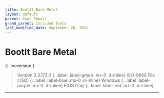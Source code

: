 ```yaml
---
title: BootIt Bare Metal
layout: default
parent: Boot Repair
grand_parent: Included Tools
last_modified_date: September 28, 2021
---
```


# BootIt Bare Metal

{: .incversion }
> Version 2.3.173.0
> {: .label .label-green .mx-0 .d-inline}
> ISO-9660 File (.ISO)
> {: .label .label-blue .mx-0 .d-inline}
> Windows
> {: .label .label-purple .mx-0 .d-inline}
> BIOS Only
> {: .label .label-red .mx-0 .d-inline}

---

